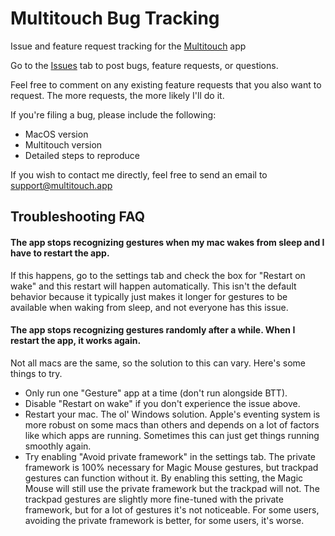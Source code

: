 # Multitouch Bug Tracking
Issue and feature request tracking for the [Multitouch](https://multitouch.app) app

Go to the [Issues](https://github.com/rxhanson/Multitouch-Bugs/issues) tab to post bugs, feature requests, or questions.

Feel free to comment on any existing feature requests that you also want to request. The more requests, the more likely I'll do it.

If you're filing a bug, please include the following:
* MacOS version
* Multitouch version
* Detailed steps to reproduce

If you wish to contact me directly, feel free to send an email to support@multitouch.app

## Troubleshooting FAQ

#### The app stops recognizing gestures when my mac wakes from sleep and I have to restart the app.
If this happens, go to the settings tab and check the box for "Restart on wake" and this restart will happen automatically.
This isn't the default behavior because it typically just makes it longer for gestures to be available when waking from sleep, and not everyone has this issue.

#### The app stops recognizing gestures randomly after a while. When I restart the app, it works again. 
Not all macs are the same, so the solution to this can vary. Here's some things to try.
* Only run one "Gesture" app at a time (don't run alongside BTT).
* Disable "Restart on wake" if you don't experience the issue above.
* Restart your mac. The ol' Windows solution. Apple's eventing system is more robust on some macs than others and depends on a lot of factors like which apps are running. Sometimes this can just get things running smoothly again.
* Try enabling "Avoid private framework" in the settings tab. The private framework is 100% necessary for Magic Mouse gestures, but trackpad gestures can function without it. By enabling this setting, the Magic Mouse will still use the private framework but the trackpad will not. The trackpad gestures are slightly more fine-tuned with the private framework, but for a lot of gestures it's not noticeable. For some users, avoiding the private framework is better, for some users, it's worse.
